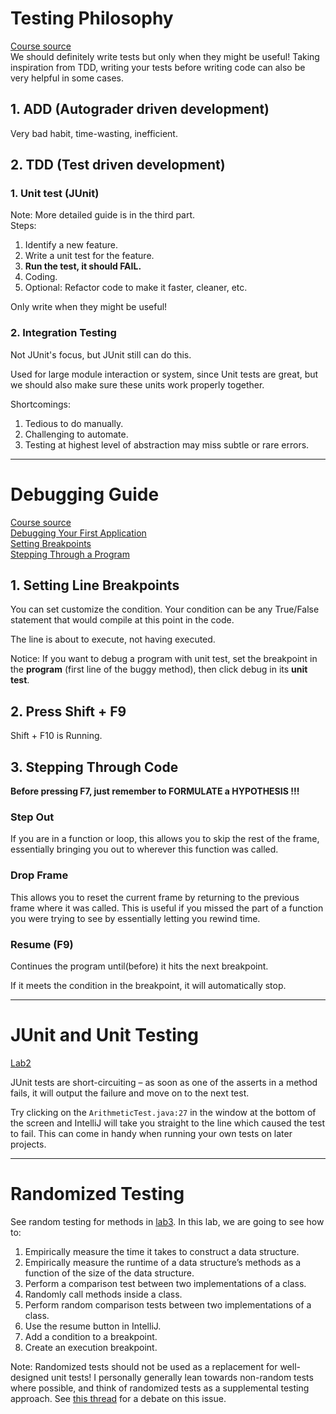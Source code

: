 # Testing Philosophy
[Course source](https://joshhug.gitbooks.io/hug61b/content/chap3/chap31.html)   
We should definitely write tests but only when they might be useful! Taking inspiration from TDD, writing your tests before writing code can also be very helpful in some cases.
## 1. ADD (Autograder driven development)
Very bad habit, time-wasting, inefficient.
## 2. TDD (Test driven development)
### 1. Unit test (JUnit)
Note: More detailed guide is in the third part.  
Steps:
1. Identify a new feature.
2. Write a unit test for the feature.
3. **Run the test, it should FAIL.**
4. Coding.
5. Optional: Refactor code to make it faster, cleaner, etc.

Only write when they might be useful!
### 2. Integration Testing
Not JUnit's focus, but JUnit still can do this.

Used for large module interaction or system, since Unit tests are great,
but we should also make sure these units work properly together.

Shortcomings:
1. Tedious to do manually.
2. Challenging to automate.
3. Testing at highest level of abstraction may miss subtle or rare errors.



***
# Debugging Guide
[Course source](https://sp21.datastructur.es/materials/guides/debugging-guide.html)    
[Debugging Your First Application](https://www.jetbrains.com/help/idea/debugging-your-first-java-application.html)    
[Setting Breakpoints](https://www.jetbrains.com/help/idea/using-breakpoints.html)   
[Stepping Through a Program](https://www.jetbrains.com/help/idea/stepping-through-the-program.html)

## 1. Setting Line Breakpoints
You can set customize the condition. Your condition can be any
True/False statement that would compile at this point in the code.

The line is about to execute, not having executed.

Notice: If you want to debug a program with unit test, set the
breakpoint in the **program** (first line of the buggy method), then
click debug in its **unit test**.
## 2. Press Shift + F9
Shift + F10 is Running.
## 3. Stepping Through Code
**Before pressing F7, just remember to FORMULATE a HYPOTHESIS !!!**
### Step Out
If you are in a function or loop, this allows you to skip
the rest of the frame, essentially bringing you out to wherever this
function was called.
### Drop Frame
This allows you to reset the current frame by returning to the previous frame where it was called. This is useful if you
missed the part of a function you were trying to see by essentially letting you rewind time.
### Resume (F9)
Continues the program until(before) it hits the next breakpoint.

If it meets the condition in the breakpoint, it will automatically stop.


***
# JUnit and Unit Testing
[Lab2](https://sp21.datastructur.es/materials/lab/lab2/lab2#recap-debugging)

JUnit tests are short-circuiting – as soon as one of the asserts in a method fails, it will output the failure and move on to the next test.

Try clicking on the `ArithmeticTest.java:27` in the window at the bottom of the screen and IntelliJ will take you straight to the line which caused the test to fail. This can come in handy when running your own tests on later projects.

***
# Randomized Testing
See random testing for methods in [lab3](https://sp21.datastructur.es/materials/lab/lab3/lab3). In this lab, we are going to see how to:
1. Empirically measure the time it takes to construct a data structure.
2. Empirically measure the runtime of a data structure’s methods as a function of the size of the data structure.
3. Perform a comparison test between two implementations of a class.
4. Randomly call methods inside a class.
5. Perform random comparison tests between two implementations of a class.
6. Use the resume button in IntelliJ.
7. Add a condition to a breakpoint.
8. Create an execution breakpoint.

Note: Randomized tests should not be used
as a replacement for well-designed unit tests!
I personally generally lean towards non-random
tests where possible, and think of randomized tests as
a supplemental testing approach. See [this thread](https://news.ycombinator.com/item?id=24349522) for
a debate on this issue.


